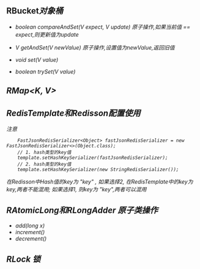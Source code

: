 ## RBucket<I>对象桶

+ boolean compareAndSet(V expect, V update) 原子操作,如果当前值 == expect,则更新值为update

+ V getAndSet(V newValue) 原子操作,设置值为newValue,返回旧值

+ void set(V value)

+ boolean trySet(V value)

## RMap<K, V> 


## RedisTemplate和Redisson配置使用
注意 
```
    FastJsonRedisSerializer<Object> fastJsonRedisSerializer = new FastJsonRedisSerializer<>(Object.class);
    // 1. hash类型的key值
    template.setHashKeySerializer(fastJsonRedisSerializer);
    // 2. hash类型的key值
    template.setHashKeySerializer(new StringRedisSerializer());
```
在Redisson中Hash值的key为 "key" , 如果选择2, 在RedisTemplate中的key为 key,两者不能混用; 如果选择1, 则key为 "key",两者可以混用

## RAtomicLong和RLongAdder 原子类操作

+ add(long x)
+ increment()
+ decrement()

## RLock 锁